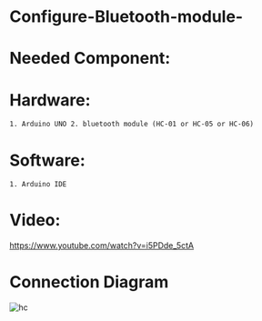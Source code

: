 # Configure-Bluetooth-module-
# Needed Component:
  # Hardware:
    1. Arduino UNO 2. bluetooth module (HC-01 or HC-05 or HC-06)
  # Software:
    1. Arduino IDE
# Video:    
https://www.youtube.com/watch?v=i5PDde_5ctA

# Connection Diagram 
![hc](https://user-images.githubusercontent.com/36074470/36891615-7378a38c-1e2c-11e8-9f41-a7b89debf041.jpg)
